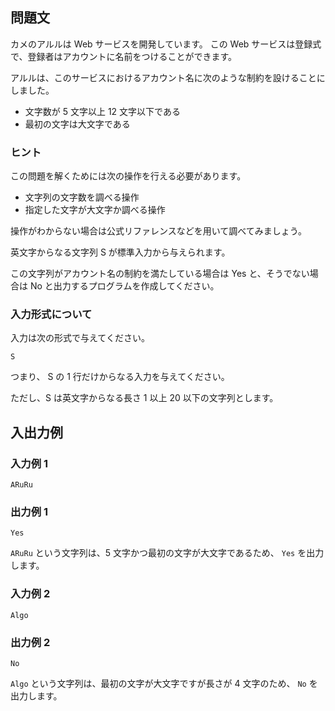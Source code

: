 ## 問題文

カメのアルルは Web サービスを開発しています。 この Web サービスは登録式で、登録者はアカウントに名前をつけることができます。

アルルは、このサービスにおけるアカウント名に次のような制約を設けることにしました。

- 文字数が 5 文字以上 12 文字以下である
- 最初の文字は大文字である

### ヒント

この問題を解くためには次の操作を行える必要があります。

- 文字列の文字数を調べる操作
- 指定した文字が大文字か調べる操作

操作がわからない場合は公式リファレンスなどを用いて調べてみましょう。

英文字からなる文字列 S が標準入力から与えられます。

この文字列がアカウント名の制約を満たしている場合は Yes と、そうでない場合は No と出力するプログラムを作成してください。

### 入力形式について

入力は次の形式で与えてください。

```text
S
```

つまり、 S の 1 行だけからなる入力を与えてください。

ただし、S は英文字からなる長さ 1 以上 20 以下の文字列とします。

## 入出力例

### 入力例 1

```text
ARuRu
```

### 出力例 1

```text
Yes
```

`ARuRu` という文字列は、5 文字かつ最初の文字が大文字であるため、 `Yes` を出力します。

### 入力例 2

```text
Algo
```

### 出力例 2

```text
No
```

`Algo` という文字列は、最初の文字が大文字ですが長さが 4 文字のため、 `No` を出力します。
